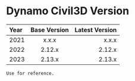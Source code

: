 # Dynamo Civil3D Version

| Year   |      Base Version      |  Latest Version |
|:----------|:-------------:|------:|
| 2021 |  x.x.x | x.x.x |
| 2022 |  2.12.x | 2.12.x |
| 2023 |  2.13.x | 2.13.x |

```{note}
Use for reference.
```